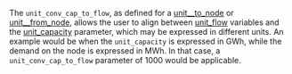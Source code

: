 The `unit_conv_cap_to_flow`, as defined for a [unit\_\_to\_node](@ref) or [unit\_\_from\_node](@ref), allows the user to align between [unit\_flow](@ref) variables and the [unit_capacity](@ref) parameter, which may be expressed in different units. An example would be when the `unit_capacity` is expressed in GWh, while the demand on the node is expressed in MWh. In that case, a `unit_conv_cap_to_flow` parameter of 1000 would be applicable.  

